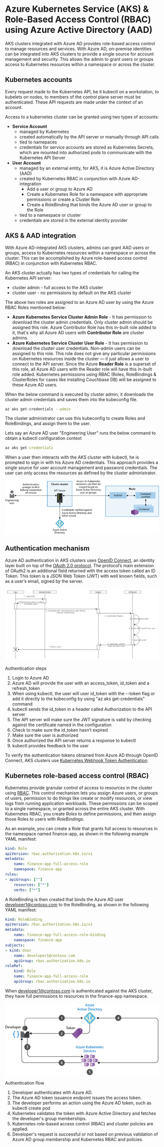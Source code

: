 # Azure Kubernetes Service (AKS) & Role-Based Access Control (RBAC) using Azure Active Directory (AAD)

AKS clusters integrated with Azure AD provides role-based access control to manage resources and services. With Azure AD, on-premise identities can be integrated into AKS clusters to provide a single source for account management and security. This allows the admin to grant users or groups access to Kubernetes resources within a namespace or across the cluster.

## Kubernetes accounts
Every request made to the Kubernetes API, be it kubectl on a workstation, to kubelets on nodes, to members of the control plane server must be authenticated. These API requests are made under the context of an account. 

Access to a kubernetes cluster can be granted using two types of accounts:
* **Service Account** 
    * managed by Kubernetes
    * created automatically by the API server or manually through API calls
    * tied to namepaces
    * credentials for service accounts are stored as Kubernetes Secrets, which are mounted into authorized pods to communicate with the Kubernetes API Server
* **User Account**
    * managed by an external entity, for AKS, it is Azure Active Directory (AAD)
    * created by Kubernetes RBAC in conjunction with Azure AD-integration
        * Add a user or group to Azure AD
        * Create a Kubernetes Role for a namespace with appropriate permissions or create a Cluster Role
        * Create a RoleBinding that binds the Azure AD user or group to the Role
    * tied to a namespace or cluster
    * credentials are stored in the external identity provider

## AKS & AAD integration
With Azure AD-integrated AKS clusters, admins can grant AAD users or groups, access to Kubernetes resources within a namespace or across the cluster. This can be accomplished by Azure role-based access control (RBAC) in conjunction with Kubernetes RBAC.

An AKS cluster actually has two types of credentials for calling the Kubernetes API server: 
* cluster admin - full access to the AKS cluster
* cluster user - no permissions by default on the AKS cluster

The above two roles are assigned to an Azure AD user by using the Azure RBAC Roles mentioned below:
* **Azure Kubernetes Service Cluster Admin Role** - It has permission to download the cluster admin credentials. Only cluster admin should be assigned this role. Azure Contributor Role has this in-built role added to it, that's why all Azure AD users with **Contributor Role** are cluster admins.
* **Azure Kubernetes Service Cluster User Role** - It has permission to download the cluster user credentials. Non-admin users can be assigned to this role. This role does not give any particular permissions on Kubernetes resources inside the cluster — it just allows a user to connect to the API server. Since the Azure **Reader Role** is a superset of this role, all Azure AD users with the Reader role will have this in-built role added. Kubernetes permissions using RBAC (Roles, RoleBindings & ClusterRoles for cases like installing Couchbase DB) will be assigned to these Azure AD users.

When the below command is executed by cluster admin, it downloads the cluster admin credentials and saves them into the kubeconfig file.
```bash
az aks get-credentials --admin
```
The cluster administrator can use this kubeconfig to create Roles and RoleBindings, and assign them to the user.

Lets say an Azure AD user "Engineering User" runs the below command to obtain a kubectl configuration context 
```cmd
az aks get-credentials
```
When a user then interacts with the AKS cluster with kubectl, he is prompted to sign in with his Azure AD credentials. This approach provides a single source for user account management and password credentials. The user can only access the resources as defined by the cluster administrator.

![Alt text](/images/aad-integration.jpg)

## Authentication mechanism
Azure AD authentication in AKS clusters uses [OpenID Connect](https://docs.microsoft.com/en-us/azure/active-directory/develop/v1-protocols-openid-connect-code), an identity layer built on top of the [OAuth 2.0 protocol](https://docs.microsoft.com/en-us/azure/active-directory/develop/v2-app-types). The protocol’s main extension of OAuth2 is an additional field returned with the access token called an ID Token. This token is a JSON Web Token (JWT) with well known fields, such as a user’s email, signed by the server. 

![Alt text](/images/sequence-diagram.jpg)

Authentication steps
1. Login to Azure AD
2. Azure AD will provide the user with an access_token, id_token and a refresh_token
3. When using kubectl, the user will user id_token with the --token flag or add it directly to the kubeconfig by using "az aks get-credentials" command
4. kubectl sends the id_token in a header called Authorization to the API server
5. The API server will make sure the JWT signature is valid by checking against the certificate named in the configuration
6. Check to make sure the id_token hasn’t expired
7. Make sure the user is authorized
8. Once authorized the API server returns a response to kubectl
9. kubectl provides feedback to the user

To verify the authentication tokens obtained from Azure AD through OpenID Connect, AKS clusters use [Kubernetes Webhook Token Authentication](https://kubernetes.io/docs/reference/access-authn-authz/authentication/#webhook-token-authentication).

## Kubernetes role-based access control (RBAC)
Kubernetes provide granular control of access to resources in the cluster using [RBAC](https://kubernetes.io/docs/reference/access-authn-authz/rbac/). This control mechanism lets you assign Azure users, or groups of users, permission to do things like create or modify resources, or view logs from running application workloads. These permissions can be scoped to a single namespace, or granted across the entire AKS cluster. With Kubernetes RBAC, you create *Roles* to define permissions, and then assign those Roles to users with *RoleBindings*.

As an example, you can create a Role that grants full access to resources in the namespace named finance-app, as shown in the following example YAML manifest:
```yaml
kind: Role
apiVersion: rbac.authorization.k8s.io/v1
metadata:
    name: finance-app-full-access-role
    namespace: finance-app
rules:
- apiGroups: [""]
    resources: ["*"]
    verbs: ["*"]
```
A RoleBinding is then created that binds the Azure AD user developer1@contoso.com to the RoleBinding, as shown in the following YAML manifest:
```yaml
kind: RoleBinding
apiVersion: rbac.authorization.k8s.io/v1
metadata:
    name: finance-app-full-access-role-binding
    namespace: finance-app
subjects:
- kind: User
    name: developer1@contoso.com
    apiGroup: rbac.authorization.k8s.io
roleRef:
    kind: Role
    name: finance-app-full-access-role
    apiGroup: rbac.authorization.k8s.io        
```    
When developer1@contoso.com is authenticated against the AKS cluster, they have full permissions to resources in the finance-app namespace.

![Alt text](/images/cluster-level-authentication-flow.jpg)

Authentication flow
1. Developer authenticates with Azure AD.
2. The Azure AD token issuance endpoint issues the access token.
3. The developer performs an action using the Azure AD token, such as kubectl create pod
4. Kubernetes validates the token with Azure Active Directory and fetches the developer's group memberships.
5. Kubernetes role-based access control (RBAC) and cluster policies are applied.
6. Developer's request is successful or not based on previous validation of Azure AD group membership and Kubernetes RBAC and policies.